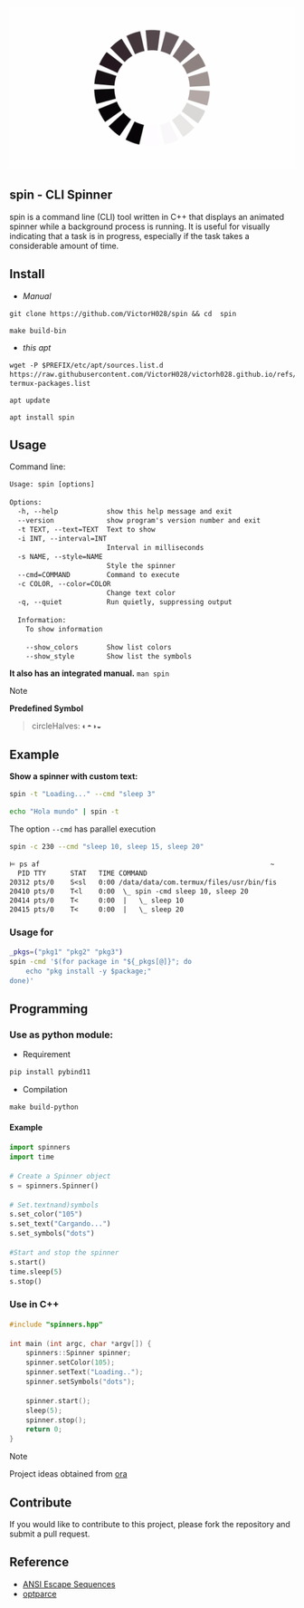 ![alt text](./.img/loading.jpg)
---
## spin - CLI Spinner 

spin is a command line (CLI) tool written in C++ that displays an animated spinner while a background process is running.  It is useful for visually indicating that a task is in progress, especially if the task takes a considerable amount of time.

## Install

- *Manual*

```
git clone https://github.com/VictorH028/spin && cd  spin
```
```
make build-bin
```

- *this apt*

```
wget -P $PREFIX/etc/apt/sources.list.d  https://raw.githubusercontent.com/VictorH028/victorh028.github.io/refs/heads/main/key/demon-termux-packages.list
```

```
apt update
```

```
apt install spin
```


## Usage
    
Command line:
```
Usage: spin [options]

Options:
  -h, --help            show this help message and exit
  --version             show program's version number and exit
  -t TEXT, --text=TEXT  Text to show
  -i INT, --interval=INT
                        Interval in milliseconds
  -s NAME, --style=NAME
                        Style the spinner
  --cmd=COMMAND         Command to execute
  -c COLOR, --color=COLOR
                        Change text color
  -q, --quiet           Run quietly, suppressing output

  Information:
    To show information

    --show_colors       Show list colors
    --show_style        Show list the symbols
```

**It also has an integrated manual.**
`man spin`

> [!NOTE]
> **Predefined Symbol**
> > circleHalves: ◐◓◑◒

## Example 

**Show a spinner with custom text:**

```bash
spin -t "Loading..." --cmd "sleep 3"
```

```bash 
echo "Hola mundo" | spin -t 
```
The option `--cmd` has parallel execution

```bash
spin -c 230 --cmd "sleep 10, sleep 15, sleep 20"
```

```shell
⊨ ps af                                                         ~
  PID TTY      STAT   TIME COMMAND
20312 pts/0    S<sl   0:00 /data/data/com.termux/files/usr/bin/fis
20410 pts/0    T<l    0:00  \_ spin -cmd sleep 10, sleep 20
20414 pts/0    T<     0:00  |   \_ sleep 10
20415 pts/0    T<     0:00  |   \_ sleep 20
```

### Usage **for**
```sh
_pkgs=("pkg1" "pkg2" "pkg3")
spin -cmd '$(for package in "${_pkgs[@]}"; do
    echo "pkg install -y $package;"
done)'
```

## Programming

### Use as **python** module:

- Requirement 

```sh 
pip install pybind11
```

- Compilation

```
make build-python
```
#### Example

```py
import spinners
import time

# Create a Spinner object
s = spinners.Spinner()

# Set.textnand)symbols 
s.set_color("105")
s.set_text("Cargando...")
s.set_symbols("dots")

#Start and stop the spinner
s.start()
time.sleep(5)
s.stop()
```
### Use in **C++**   

```cpp
#include "spinners.hpp"

int main (int argc, char *argv[]) {
    spinners::Spinner spinner;
    spinner.setColor(105);
    spinner.setText("Loading..");
    spinner.setSymbols("dots");

    spinner.start();
    sleep(5);
    spinner.stop();
    return 0;
}
```

> [!NOTE]
> Project ideas obtained from [ora](https://github.com/sindresorhus/ora)

## Contribute

If you would like to contribute to this project, please fork the repository and submit a pull request.

## Reference 

- [ANSI Escape Sequences](https://gist.github.com/fnky/458719343aabd01cfb17a3a4f7296797)
- [optparce](https://github.com/myint/optparse)
